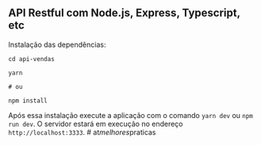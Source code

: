 ## API Restful com Node.js, Express, Typescript, etc

Instalação das dependências:

```
cd api-vendas

yarn

# ou

npm install
```

Após essa instalação execute a aplicação com o comando `yarn dev` ou `npm run dev`. O servidor estará em execução no endereço `http://localhost:3333`.
#   a t _ m e l h o r e s _ p r a t i c a s  
 